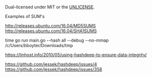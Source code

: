 

 Dual-licensed under MIT or the [UNLICENSE](http://unlicense.org).


Examples of SUM's

http://releases.ubuntu.com/16.04/MD5SUMS
http://releases.ubuntu.com/16.04/SHA1SUMS

time go run main.go --hash all --debug --no-mmap /c/Users/bboyter/Downloads/tmp

https://linhost.info/2010/05/using-hashdeep-to-ensure-data-integrity/


https://github.com/jessek/hashdeep/issues/4
https://github.com/jessek/hashdeep/issues/358
